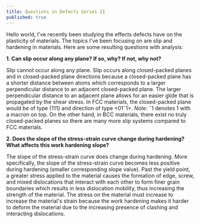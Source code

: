 ```yaml
---
title: Questions in Defects Series II
published: true
---
```


Hello world, I've recently been studying the effects defects have on the plasticity of materials. The topics I've been focusing on are slip and hardening in materials. Here are some resulting questions with analysis:

**1. Can slip occur along any plane? If so, why? If not, why not?**

Slip cannot occur along any plane. Slip occurs along closed-packed planes and in closed-packed plane directions because a closed-packed plane has a shorter distance between atoms which corresponds to a larger perpendicular distance to an adjacent closed-packed plane. The larger perpendicular distance to an adjacent plane allows for an easier glide that is propagated by the shear stress. In FCC materials, the closed-packed plane would be of type {111} and direction of type <01¯1>. _Note:_ ¯1 denotes 1 with a macron on top. On the other hand, in BCC materials, there exist no truly closed-packed planes so there are many more slip systems compared to FCC materials.

**2. Does the slope of the stress-strain curve change during hardening? What affects this work hardening slope?**

The slope of the stress-strain curve does change during hardening. More specifically, the slope of the stress-strain curve becomes less positive during hardening (smaller corresponding slope value). Past the yield point, a greater stress applied to the material causes the formation of edge, screw, and mixed dislocations that interact with each other to form finer grain boundaries which results in less dislocation mobility, thus increasing the strength of the material. The stress on the material must increase to increase the material's strain because the work hardening makes it harder to deform the material due to the increasing presence of clashing and interacting dislocations.
